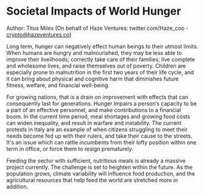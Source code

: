 # Societal Impacts of World Hunger

Author: Titus Miles (On behalf of Haze Ventures: twitter.com/Haze_coo - crypto@hazeventures.co)

Long term, hunger can negatively effect human beings to their utmost limits. When humans are hungry and malnourished, they may be less able to improve their livelihoods; correctly take care of their families; live complete and wholesome lives, and raise themselves out of poverty.  Children are especially prone to malnutrition in the first two years of their life cycle, and it can bring about physical and cognitive harm that diminishes future fitness, welfare, and financial well-being.

For growing nations, that is a drain on improvement with effects that can consequently last for generations. Hunger impairs a person’s capacity to be a part of an effective personnel, and make contributions to a financial boom. In the current time period, meal shortages and growing food costs can widen inequality, and result in warfare and instability. The current protests in Italy are an example of when citizens struggling to meet their needs become fed up with their rulers, and take their cause to the streets. It's an issue which can rattle incumbents from their lofty position within one term in office, or force them to resign prematurely.

Feeding the sector with sufficient, nutritious meals is already a massive project currently. The challenge is set to heighten within the future. As the population grows, climate variability will influence food production, and the agricultural resources that help feed the world are stretched more in addition.
